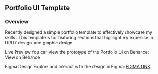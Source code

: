 ## Portfolio UI Template
### Overview
 Recently designed a simple portfolio template to effectively showcase my skills .
This template is for featuring sections that highlight my expertise in UI/UX design, and graphic design.

Live Preview
You can view the prototype of the Portfolio UI on Behance: <a href="https://www.behance.net/gallery/206307989/Portfolio-UI-%28Prototype%29" > View on Behance </a>

Figma Design
Explore and interact with the design in Figma: <a href="https://www.figma.com/design/rQP0hlvHNwF6sQEVQvKPcn/Untitled?node-id=0-1&t=DT13LQntmbTtOTlg-1">FIGMA LINK</a>
